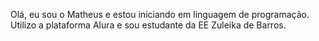 Olá, eu sou o Matheus e estou iniciando em linguagem de programação.
Utilizo a plataforma Alura e sou estudante da EE Zuleika de Barros.
